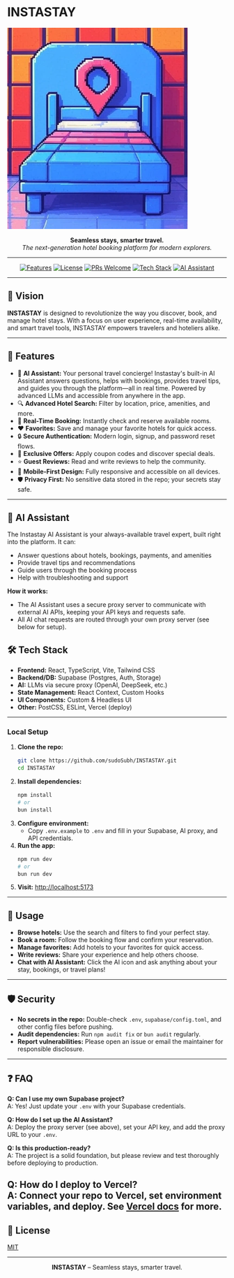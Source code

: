 # INSTASTAY

![INSTASTAY Banner](public/logo.png)

<p align="center">
  <b>Seamless stays, smarter travel.</b><br>
  <i>The next-generation hotel booking platform for modern explorers.</i>
</p>

---

<p align="center">
  <a href="#features"><img src="https://img.shields.io/badge/Features-8+-blue" alt="Features"></a>
  <a href="#license"><img src="https://img.shields.io/badge/License-MIT-green" alt="License"></a>
  <a href="#contributing"><img src="https://img.shields.io/badge/PRs-welcome-brightgreen.svg" alt="PRs Welcome"></a>
  <a href="#tech-stack"><img src="https://img.shields.io/badge/Tech%20Stack-React%20%7C%20TypeScript%20%7C%20Supabase-blueviolet" alt="Tech Stack"></a>
  <a href="#ai-assistant"><img src="https://img.shields.io/badge/AI%20Assistant-Enabled-ff69b4" alt="AI Assistant"></a>
</p>

---

## 🚀 Vision

**INSTASTAY** is designed to revolutionize the way you discover, book, and manage hotel stays. With a focus on user experience, real-time availability, and smart travel tools, INSTASTAY empowers travelers and hoteliers alike.

---

## 🌟 Features

- 🤖 **AI Assistant:** Your personal travel concierge! Instastay's built-in AI Assistant answers questions, helps with bookings, provides travel tips, and guides you through the platform—all in real time. Powered by advanced LLMs and accessible from anywhere in the app.
- 🔍 **Advanced Hotel Search:** Filter by location, price, amenities, and more.
- 🏨 **Real-Time Booking:** Instantly check and reserve available rooms.
- ❤️ **Favorites:** Save and manage your favorite hotels for quick access.
- 🔒 **Secure Authentication:** Modern login, signup, and password reset flows.
- 🎁 **Exclusive Offers:** Apply coupon codes and discover special deals.
- ⭐ **Guest Reviews:** Read and write reviews to help the community.
- 📱 **Mobile-First Design:** Fully responsive and accessible on all devices.
- 🛡️ **Privacy First:** No sensitive data stored in the repo; your secrets stay safe.

---

## 🧠 AI Assistant

The Instastay AI Assistant is your always-available travel expert, built right into the platform. It can:
- Answer questions about hotels, bookings, payments, and amenities
- Provide travel tips and recommendations
- Guide users through the booking process
- Help with troubleshooting and support

**How it works:**
- The AI Assistant uses a secure proxy server to communicate with external AI APIs, keeping your API keys and requests safe.
- All AI chat requests are routed through your own proxy server (see below for setup).


## 🛠️ Tech Stack

- **Frontend:** React, TypeScript, Vite, Tailwind CSS
- **Backend/DB:** Supabase (Postgres, Auth, Storage)
- **AI:** LLMs via secure proxy (OpenAI, DeepSeek, etc.)
- **State Management:** React Context, Custom Hooks
- **UI Components:** Custom & Headless UI
- **Other:** PostCSS, ESLint, Vercel (deploy)

---

### Local Setup

1. **Clone the repo:**
   ```sh
   git clone https://github.com/sudoSubh/INSTASTAY.git
   cd INSTASTAY
   ```
2. **Install dependencies:**
   ```sh
   npm install
   # or
   bun install
   ```
3. **Configure environment:**
   - Copy `.env.example` to `.env` and fill in your Supabase, AI proxy, and API credentials.
4. **Run the app:**
   ```sh
   npm run dev
   # or
   bun run dev
   ```
5. **Visit:** [http://localhost:5173](http://localhost:5173)

---

## 📝 Usage

- **Browse hotels:** Use the search and filters to find your perfect stay.
- **Book a room:** Follow the booking flow and confirm your reservation.
- **Manage favorites:** Add hotels to your favorites for quick access.
- **Write reviews:** Share your experience and help others choose.
- **Chat with AI Assistant:** Click the AI icon and ask anything about your stay, bookings, or travel plans!

---
## 🛡️ Security

- **No secrets in the repo:** Double-check `.env`, `supabase/config.toml`, and other config files before pushing.
- **Audit dependencies:** Run `npm audit fix` or `bun audit` regularly.
- **Report vulnerabilities:** Please open an issue or email the maintainer for responsible disclosure.

---

## ❓ FAQ

**Q: Can I use my own Supabase project?**  
A: Yes! Just update your `.env` with your Supabase credentials.

**Q: How do I set up the AI Assistant?**  
A: Deploy the proxy server (see above), set your API key, and add the proxy URL to your `.env`.

**Q: Is this production-ready?**  
A: The project is a solid foundation, but please review and test thoroughly before deploying to production.

**Q: How do I deploy to Vercel?**  
A: Connect your repo to Vercel, set environment variables, and deploy. See [Vercel docs](https://vercel.com/docs) for more.
---

## 📄 License

[MIT](LICENSE)

---

<p align="center">
  <b>INSTASTAY</b> – Seamless stays, smarter travel.
</p>

